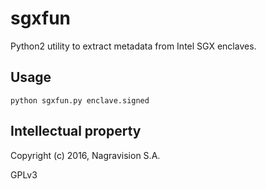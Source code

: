 # sgxfun

Python2 utility to extract metadata from Intel SGX enclaves.

## Usage

`python sgxfun.py enclave.signed`

## Intellectual property

Copyright (c) 2016, Nagravision S.A.

GPLv3


